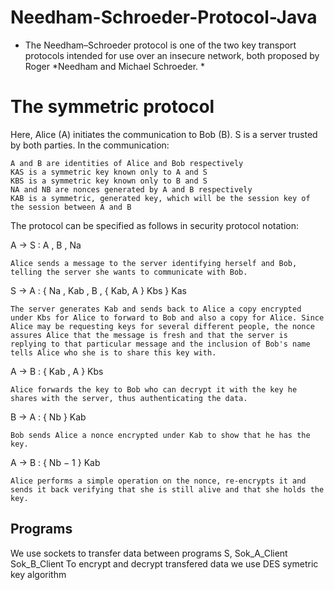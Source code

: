 # Needham-Schroeder-Protocol-Java
* The Needham–Schroeder protocol is one of the two key transport protocols intended for use over an insecure network, both proposed by Roger *Needham and Michael Schroeder. *
# The symmetric protocol
Here, Alice (A) initiates the communication to Bob (B). S is a server trusted by both parties. In the communication:

    A and B are identities of Alice and Bob respectively
    KAS is a symmetric key known only to A and S
    KBS is a symmetric key known only to B and S
    NA and NB are nonces generated by A and B respectively
    KAB is a symmetric, generated key, which will be the session key of the session between A and B

The protocol can be specified as follows in security protocol notation:

A → S : A , B , Na

    Alice sends a message to the server identifying herself and Bob, telling the server she wants to communicate with Bob.

S → A : { Na , Kab , B , { Kab, A } Kbs } Kas

    The server generates Kab and sends back to Alice a copy encrypted under Kbs for Alice to forward to Bob and also a copy for Alice. Since Alice may be requesting keys for several different people, the nonce assures Alice that the message is fresh and that the server is replying to that particular message and the inclusion of Bob's name tells Alice who she is to share this key with.

A → B : { Kab , A } Kbs

    Alice forwards the key to Bob who can decrypt it with the key he shares with the server, thus authenticating the data.

B → A : { Nb } Kab

    Bob sends Alice a nonce encrypted under Kab to show that he has the key.

A → B : { Nb − 1 } Kab

    Alice performs a simple operation on the nonce, re-encrypts it and sends it back verifying that she is still alive and that she holds the key. 

## Programs
We use sockets to transfer data between programs S, Sok_A_Client Sok_B_Client
To encrypt and decrypt transfered data we use DES symetric key algorithm
